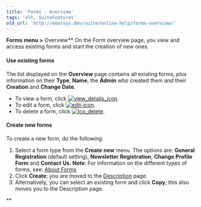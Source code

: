 ```yaml
---
title: 'Forms - Overview'
tags: 'olh, SuiteFeatures'
old_url: 'http://emarsys.dev/suite/online-help/forms-overview/'
---
```


**Forms menu >** Overview** On the Form overview page, you view and access existing forms and start the creation of new ones.

#### Use existing forms

 The list displayed on the **Overview** page contains all existing forms, plus information on their **Type**, **Name**, the **Admin** who created them and their **Creation** and **Change** **Date**.

- To view a form, click [![view_details_icon](/assets/images/view_details_icon.png)](/assets/images/view_details_icon.png).
- To edit a form, click [![edit-icon](/assets/images/edit-icon.png)](/assets/images/edit-icon.png).
- To delete a form, click [![Ico_delete](/assets/images/Ico_delete.jpg)](/assets/images/Ico_delete.jpg).

#### Create new forms

 To create a new form, do the following:

1. Select a form type from the **Create** **new** menu. The options are: **General** **Registration** (default setting), **Newsletter** **Registration**, **Change** **Profile** **Form** and **Contact** **Us**. **Note**: For information on the different types of forms, see: [About Forms](/olh/about-forms.md "Forms – About Forms")
2. Click **Create**; you are moved to the [Description](/olh/forms-description.md "Forms – Description") page.
3. Alternatively, you can select an existing form and click **Copy**; this also moves you to the Description page.

**